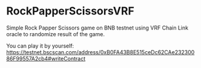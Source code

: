 # RockPapperScissorsVRF
Simple Rock Papper Scissors game on BNB testnet using VRF Chain Link oracle to randomize result of the game.

You can play it by yourself: https://testnet.bscscan.com/address/0xB0FA43B8E515ceDc62CAe23230086F99557A2cb4#writeContract
